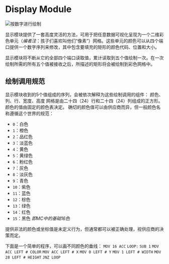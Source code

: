 # Display Module
![按数字进行绘制](item:tis3d:display_module)

显示模块提供了一套高度灵活的方法，可用于把任意数据可视化呈现为一个二维彩色单元（*编者注*：孩子们喜欢叫他们“像素”）网格。这些单元的颜色可以从四个端口提供一个数字序列来修改，其中包含要填充的矩形的颜色代码、位置和大小。

显示模块将不断从它的全部四个端口读取值，累计读取到五个值绘制一次。在一次绘制所需的所有五个值被接收之后，所描述的矩形将会被绘制到彩色网格中。

## 绘制调用规范
显示模块收到的5个值组成的序列，会被依次解释为这些绘制调用的组件：
颜色、列、行、宽度、高度
网格是由二十四（24）行和二十四（24）列组成的正方形。颜色的值由固定的颜色表决定。
确切的颜色值可以由供应商而异，但一般颜色名称遵循这个世界的规范：
- `0`：白色
- `1`：橙色
- `2`：品红色
- `3`：淡蓝色
- `4`：黄色
- `5`：黄绿色
- `6`：粉红色
- `7`：灰色
- `8`：淡灰色
- `9`：青色
- `10`：紫色
- `11`：蓝色
- `12`：棕色
- `13`：绿色
- `14`：红色
- `15`：黑色
*即MC中的基础16色*

提供非法的颜色或坐标值是未定义行为，但通常都可以被正确处理，视供应商的决策而定。

下面是一个简单的程序，可以画不同颜色的垂线：
`MOV 16 ACC`
`LOOP:`
`SUB 1`
`MOV ACC LEFT # COLOR`
`MOV ACC LEFT # X`
`MOV 0 LEFT # Y`
`MOV 1 LEFT # WIDTH`
`MOV 28 LEFT # HEIGHT`
`JNZ LOOP`
